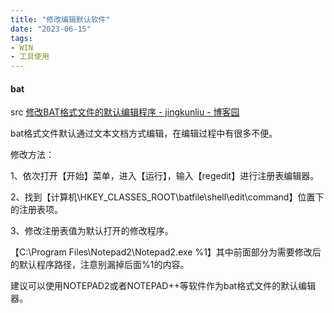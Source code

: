 ```yaml
---
title: "修改编辑默认软件"
date: "2023-06-15"
tags:
- WIN
- 工具使用
---
```


#### bat

src [修改BAT格式文件的默认编辑程序 - jingkunliu - 博客园](https://www.cnblogs.com/Jingkunliu/p/13743581.html)

bat格式文件默认通过文本文档方式编辑，在编辑过程中有很多不便。

修改方法：

1、依次打开【开始】菜单，进入【运行】，输入【regedit】进行注册表编辑器。

2、找到【计算机\HKEY_CLASSES_ROOT\batfile\shell\edit\command】位置下的注册表项。

3、修改注册表值为默认打开的修改程序。

【C:\Program Files\Notepad2\Notepad2.exe %1】其中前面部分为需要修改后的默认程序路径，注意别漏掉后面%1的内容。

建议可以使用NOTEPAD2或者NOTEPAD++等软件作为bat格式文件的默认编辑器。

